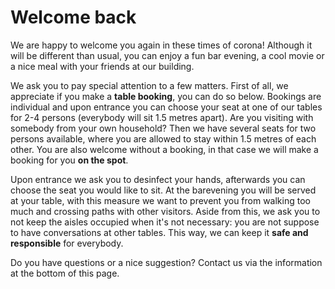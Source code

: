 # **Welcome** back

We are happy to welcome you again in these times of corona! Although it will be different than usual,
you can enjoy a fun bar evening, a cool movie or a nice meal with your friends at our building.

We ask you to pay special attention to a few matters. First of all, we appreciate if you make a
**table booking**, you can do so below. Bookings are individual and upon entrance you can choose
your seat at one of our tables for 2-4 persons (everybody will sit 1.5 metres apart). Are you
visiting with somebody from your own household? Then we have several seats for two persons available,
where you are allowed to stay within 1.5 metres of each other. You are also welcome without a booking,
in that case we will make a booking for you **on the spot**.

Upon entrance we ask you to desinfect your hands, afterwards you can choose the seat you would like to
sit. At the barevening you will be served at your table, with this measure we want to prevent you from
walking too much and crossing paths with other visitors. Aside from this, we ask you to not keep the
aisles occupied when it's not necessary: you are not suppose to have conversations at other tables.
This way, we can keep it **safe and responsible** for everybody.

Do you have questions or a nice suggestion? Contact us via the information at the bottom of this page.
